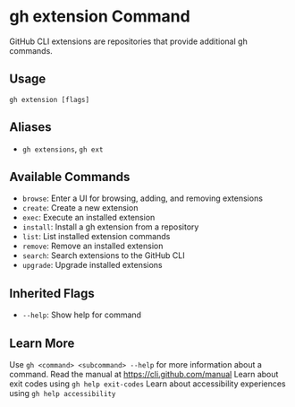 # gh extension Command

GitHub CLI extensions are repositories that provide additional gh commands.

## Usage

```
gh extension [flags]
```

## Aliases

*   `gh extensions`, `gh ext`

## Available Commands

*   `browse`: Enter a UI for browsing, adding, and removing extensions
*   `create`: Create a new extension
*   `exec`: Execute an installed extension
*   `install`: Install a gh extension from a repository
*   `list`: List installed extension commands
*   `remove`: Remove an installed extension
*   `search`: Search extensions to the GitHub CLI
*   `upgrade`: Upgrade installed extensions

## Inherited Flags

*   `--help`: Show help for command

## Learn More

Use `gh <command> <subcommand> --help` for more information about a command.
Read the manual at https://cli.github.com/manual
Learn about exit codes using `gh help exit-codes`
Learn about accessibility experiences using `gh help accessibility`
